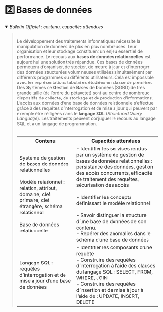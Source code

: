 # 2️⃣ Bases de données
<details open>
    <summary><i>Bulletin Officiel : contenu, capacités attendues</i></summary> 

<blockquote>
<br>
Le développement des traitements informatiques nécessite la manipulation de données de plus en plus nombreuses. Leur organisation et leur stockage constituent un enjeu essentiel de performance.  
Le recours aux <b>bases de données relationnelles</b> est aujourd’hui une solution très répandue. Ces bases de données permettent d’organiser, de stocker, de mettre à jour et d’interroger des données structurées volumineuses utilisées simultanément par différents programmes ou différents utilisateurs. Cela est impossible avec les représentations tabulaires étudiées en classe de première.  
Des <b>S</b>ystèmes de <b>G</b>estion de <b>B</b>ases de <b>D</b>onnées (SGBD) de très grande taille (de l’ordre du pétaoctet) sont au centre de nombreux dispositifs de collecte, de stockage et de production d’informations.  
L’accès aux données d’une base de données relationnelle s’effectue grâce à des requêtes d’interrogation et de mise à jour qui peuvent par exemple être rédigées dans le <b>langage SQL</b> (<i>Structured Query Language</i>). Les traitements peuvent conjuguer le recours au langage SQL et à un langage de programmation.  
<br><br>
<table>
<tr><th> Contenu </th><th> Capacités attendues </th></tr>

<tr><td> Système de gestion de bases de données relationnelles <br><br>Modèle relationnel : relation, attribut, domaine, clef primaire, clef étrangère, schéma relationnel<br><br>Base de données relationnelle</td><td> - Identifier les services rendus par un système de gestion de bases de données relationnelles : persistance des données, gestion des accès concurrents, efficacité de traitement des requêtes, sécurisation des accès <br><br>- Identifier les concepts définissant le modèle relationnel<br><br>- Savoir distinguer la structure d’une base de données de son contenu. <br> - Repérer des anomalies dans le schéma d’une base de données</td></tr> 
<tr><td> Langage SQL : requêtes d’interrogation et de mise à jour d’une base de données </td><td> - Identifier les composants d’une requête <br>- Construire des requêtes d’interrogation à l’aide des clauses du langage SQL : SELECT, FROM, WHERE, JOIN <br>- Construire des requêtes d’insertion et de mise à jour à l’aide de : UPDATE, INSERT, DELETE </td></tr> 
</table>
</blockquote>
</details>



<!--

- ### [Système de Gestion de Bases de Données - Modèle relationnel - Base de données relationnelle](https://notebook.basthon.fr/?kernel=sql&from=https://raw.githubusercontent.com/abrugiere/tnsi/main/_res/2.1_sgbd_relationnel.ipynb){:target="_blank"} 

- ### [Langage SQL](https://notebook.basthon.fr/?kernel=sql&from=https://raw.githubusercontent.com/abrugiere/tnsi/main/_res/2.2_sql.ipynb){:target="_blank"} + [TP requêtes SQL](https://notebook.basthon.fr/?kernel=sql&from=https://raw.githubusercontent.com/abrugiere/tnsi/main/_res/2.3_tp_sql.ipynb&module=https://raw.githubusercontent.com/abrugiere/tnsi/main/_res/2.3_soccer.db){:target="_blank"} + [Base 2.3_soccer.db](https://raw.githubusercontent.com/abrugiere/tnsi/main/_res/2.3_soccer.db)
    +  Exercices BAC : [2024 Asie, Pacifique j2 - ex3](https://raw.githubusercontent.com/abrugiere/tnsi/main/_res/2.3_24-NSIJ2JA1-ex3.pdf) + [2024 Métropole, Mayotte, Antilles, Guyane j2 - ex3](https://raw.githubusercontent.com/abrugiere/tnsi/main/_res/2.3_24-NSIJ2ME3-ex3.pdf)

-->
